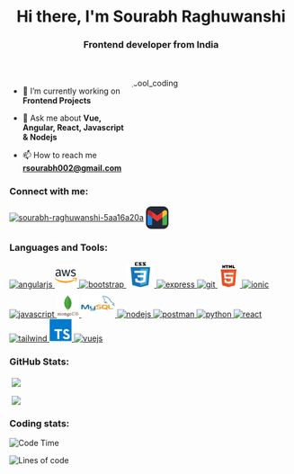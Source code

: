 <h1 align="center">Hi there, I'm Sourabh Raghuwanshi</h1>
<h3 align="center">Frontend developer from India</h3>

<br></br>
<img align="right" height="200" width="300" style="border-radius:50px" alt="cool_coding" src="https://user-images.githubusercontent.com/74038190/212750672-2f3f2b50-c84f-4ed8-a60a-849ae69ff9df.gif">

- 🔭 I’m currently working on **Frontend Projects**

- 💬 Ask me about **Vue, Angular, React, Javascript & Nodejs**

- 📫 How to reach me **rsourabh002@gmail.com**

<h3 align="left">Connect with me:</h3>
<p align="left">
<a href="https://linkedin.com/in/sourabh-raghuwanshi-5aa16a20a" target="blank"><img align="center" src="https://user-images.githubusercontent.com/74038190/235294012-0a55e343-37ad-4b0f-924f-c8431d9d2483.gif" alt="sourabh-raghuwanshi-5aa16a20a" height="50" width="50" /></a>
<a href="rsourabh002@gmail.com" target="blank"><img align="center" src="https://github.com/tandpfun/skill-icons/blob/main/icons/Gmail-Dark.svg" alt="email-sourabh" height="40" width="40" /></a>
</p>

<h3 align="left">Languages and Tools:</h3>
<p align="left"> <a href="https://angular.io" target="_blank" rel="noreferrer"> <img src="https://user-images.githubusercontent.com/74038190/212280823-79088828-a258-4a4d-8d6c-96315d5a07af.gif" alt="angularjs" width="40" height="40"/> </a> <a href="https://aws.amazon.com" target="_blank" rel="noreferrer"> <img src="https://raw.githubusercontent.com/devicons/devicon/master/icons/amazonwebservices/amazonwebservices-original-wordmark.svg" alt="aws" width="40" height="40"/> </a> <a href="https://getbootstrap.com" target="_blank" rel="noreferrer"> <img src="https://user-images.githubusercontent.com/74038190/212280805-9bcb336b-8c55-46a8-abf8-ff286ab55472.gif" alt="bootstrap" width="40" height="40"/> </a> <a href="https://www.w3schools.com/css/" target="_blank" rel="noreferrer"> <img src="https://raw.githubusercontent.com/devicons/devicon/master/icons/css3/css3-original-wordmark.svg" alt="css3" width="50" height="45"/> </a> <a href="https://expressjs.com" target="_blank" rel="noreferrer"> <img src="https://img.shields.io/badge/Express%20js-000000?style=for-the-badge&logo=express&logoColor=white" alt="express" width="80" height="30"/> </a> <a href="https://git-scm.com/" target="_blank" rel="noreferrer"> <img src="https://user-images.githubusercontent.com/74038190/212281775-b468df30-4edc-4bf8-a4ee-f52e1aaddc86.gif" alt="git" width="70" height="30"/> </a> <a href="https://www.w3.org/html/" target="_blank" rel="noreferrer"> <img src="https://raw.githubusercontent.com/devicons/devicon/master/icons/html5/html5-original-wordmark.svg" alt="html5" width="40" height="40"/> </a> <a href="https://ionicframework.com" target="_blank" rel="noreferrer"> <img src="https://upload.wikimedia.org/wikipedia/commons/d/d1/Ionic_Logo.svg" alt="ionic" width="60" height="40"/> </a> <a href="https://developer.mozilla.org/en-US/docs/Web/JavaScript" target="_blank" rel="noreferrer"> <img src="https://user-images.githubusercontent.com/74038190/212257454-16e3712e-945a-4ca2-b238-408ad0bf87e6.gif" alt="javascript" width="40" height="40"/> </a> <a href="https://www.mongodb.com/" target="_blank" rel="noreferrer"> <img src="https://raw.githubusercontent.com/devicons/devicon/master/icons/mongodb/mongodb-original-wordmark.svg" alt="mongodb" width="40" height="40"/> </a> <a href="https://www.mysql.com/" target="_blank" rel="noreferrer"> <img src="https://raw.githubusercontent.com/devicons/devicon/master/icons/mysql/mysql-original-wordmark.svg" alt="mysql" width="60" height="50"/> </a> <a href="https://nodejs.org" target="_blank" rel="noreferrer"> <img src="https://user-images.githubusercontent.com/74038190/212257460-738ff738-247f-4445-a718-cdd0ca76e2db.gif" alt="nodejs" width="40" height="40"/> </a> <a href="https://postman.com" target="_blank" rel="noreferrer"> <img src="https://www.vectorlogo.zone/logos/getpostman/getpostman-icon.svg" alt="postman" width="40" height="40"/> </a> <a href="https://www.python.org" target="_blank" rel="noreferrer"> <img src="https://user-images.githubusercontent.com/74038190/212257472-08e52665-c503-4bd9-aa20-f5a4dae769b5.gif" alt="python" width="40" height="40"/> </a> <a href="https://reactjs.org/" target="_blank" rel="noreferrer"> <img src="https://user-images.githubusercontent.com/74038190/212257467-871d32b7-e401-42e8-a166-fcfd7baa4c6b.gif" alt="react" width="40" height="40"/> </a> <a href="https://tailwindcss.com/" target="_blank" rel="noreferrer"> <img src="https://www.vectorlogo.zone/logos/tailwindcss/tailwindcss-icon.svg" alt="tailwind" width="40" height="40"/> </a> <a href="https://www.typescriptlang.org/" target="_blank" rel="noreferrer"> <img src="https://raw.githubusercontent.com/devicons/devicon/master/icons/typescript/typescript-original.svg" alt="typescript" width="40" height="40"/> </a> <a href="https://vuejs.org/" target="_blank" rel="noreferrer"> <img src="https://user-images.githubusercontent.com/74038190/212257463-4d082cb4-7483-4eaf-bc25-6dde2628aabd.gif" alt="vuejs" width="45" height="40"/> </a> </p>

<h3 align="left">GitHub Stats:</h3>
<p>&nbsp;<img align="center" src="http://github-profile-summary-cards.vercel.app/api/cards/profile-details?username=R-Sourabh&theme=solarized" /></p>
<p>&nbsp;<img align="center" src="http://github-profile-summary-cards.vercel.app/api/cards/stats?username=R-Sourabh&theme=solarized" /></p>
<!-- <p>&nbsp;<img align="center" src="https://raw.githubusercontent.com/R-Sourabh/R-Sourabh/main/assets/badge.svg" /></p>
 -->

 <h3 align="left">Coding stats:</h3>

 ![Code Time](http://img.shields.io/badge/Code%20Time-1%2C376%20hrs%2024%20mins-blue)

![Lines of code](https://img.shields.io/badge/From%20Hello%20World%20I%27ve%20Written-2.4%20million%20lines%20of%20code-blue)


